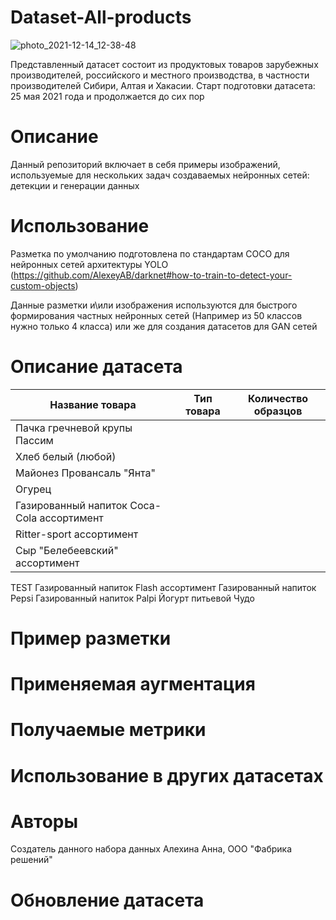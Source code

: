 # Dataset-All-products

![photo_2021-12-14_12-38-48](https://user-images.githubusercontent.com/96037256/145939646-18ed4970-3f7f-4c8e-9c2d-5f90a8639ea4.jpg)


 Представленный датасет состоит из продуктовых товаров зарубежных производителей, российского и местного производства, в частности производителей Сибири, Алтая и Хакасии.
 Старт подготовки датасета: 25 мая 2021 года и продолжается до сих пор

# Описание
  Данный репозиторий включает в себя примеры изображений, используемые для нескольких задач создаваемых нейронных сетей: 
детекции и генерации данных

# Использование
Разметка по умолчанию подготовлена по стандартам COCO для нейронных сетей архитектуры YOLO (https://github.com/AlexeyAB/darknet#how-to-train-to-detect-your-custom-objects)

Данные разметки и\или изображения используются для быстрого формирования частных нейронных сетей (Например из 50 классов нужно только 4 класса) или же для создания датасетов для GAN сетей

# Описание датасета 

Название товара | Тип товара | Количество образцов
|---------------|------------|-----|
Пачка гречневой крупы Пассим |
Хлеб белый (любой) |
Майонез Провансаль "Янта" |
Огурец |
Газированный напиток Coca-Cola ассортимент |
Ritter-sport ассортимент |
Сыр "Белебеевский" ассортимент | 
TEST
Газированный напиток Flash ассортимент
Газированный напиток Pepsi
Газированный напиток Palpi
Йогурт питьевой Чудо

# Пример разметки
# Применяемая аугментация
# Получаемые метрики
# Использование в других датасетах
# Авторы
Создатель данного набора данных Алехина Анна, ООО "Фабрика решений"
# Обновление датасета
